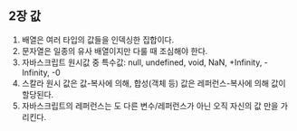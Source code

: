 ## 2장 값
1. 배열은 여러 타입의 값들을 인덱싱한 집합이다.
2. 문자열은 일종의 유사 배열이지만 다룰 때 조심해야 한다.
3. 자바스크립트 원시값 중 특수값: null, undefined, void, NaN, +Infinity, -Infinity, -0
4. 스칼라 원시 값은 값-복사에 의해, 합성(객체 등) 값은 레퍼런스-복사에 의해 값이 할당된다.
5. 자바스크립트의 레퍼런스는 도 다른 변수/레퍼런스가 아닌 오직 자신의 값 만을 가리킨다.


